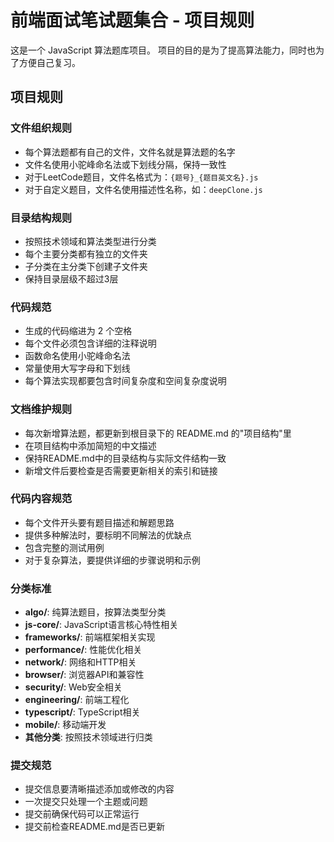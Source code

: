 # 前端面试笔试题集合 - 项目规则

这是一个 JavaScript 算法题库项目。
项目的目的是为了提高算法能力，同时也为了方便自己复习。

## 项目规则

### 文件组织规则
- 每个算法题都有自己的文件，文件名就是算法题的名字
- 文件名使用小驼峰命名法或下划线分隔，保持一致性
- 对于LeetCode题目，文件名格式为：`{题号}_{题目英文名}.js`
- 对于自定义题目，文件名使用描述性名称，如：`deepClone.js`

### 目录结构规则
- 按照技术领域和算法类型进行分类
- 每个主要分类都有独立的文件夹
- 子分类在主分类下创建子文件夹
- 保持目录层级不超过3层

### 代码规范
- 生成的代码缩进为 2 个空格
- 每个文件必须包含详细的注释说明
- 函数命名使用小驼峰命名法
- 常量使用大写字母和下划线
- 每个算法实现都要包含时间复杂度和空间复杂度说明

### 文档维护规则
- 每次新增算法题，都更新到根目录下的 README.md 的"项目结构"里
- 在项目结构中添加简短的中文描述
- 保持README.md中的目录结构与实际文件结构一致
- 新增文件后要检查是否需要更新相关的索引和链接

### 代码内容规范
- 每个文件开头要有题目描述和解题思路
- 提供多种解法时，要标明不同解法的优缺点
- 包含完整的测试用例
- 对于复杂算法，要提供详细的步骤说明和示例

### 分类标准
- **algo/**: 纯算法题目，按算法类型分类
- **js-core/**: JavaScript语言核心特性相关
- **frameworks/**: 前端框架相关实现
- **performance/**: 性能优化相关
- **network/**: 网络和HTTP相关
- **browser/**: 浏览器API和兼容性
- **security/**: Web安全相关
- **engineering/**: 前端工程化
- **typescript/**: TypeScript相关
- **mobile/**: 移动端开发
- **其他分类**: 按照技术领域进行归类

### 提交规范
- 提交信息要清晰描述添加或修改的内容
- 一次提交只处理一个主题或问题
- 提交前确保代码可以正常运行
- 提交前检查README.md是否已更新
